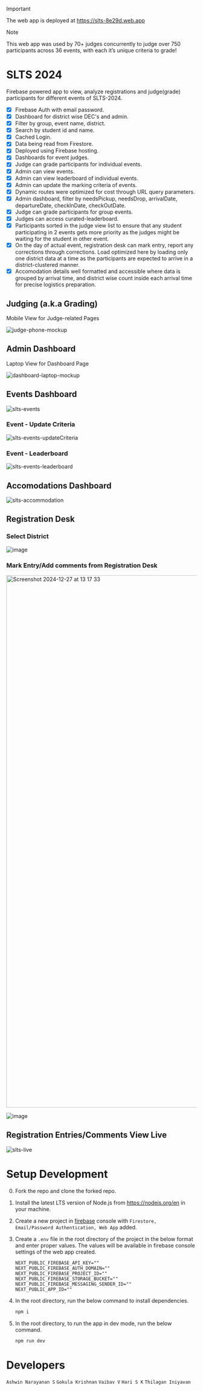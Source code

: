 > [!Important]
> The web app is deployed at https://slts-8e29d.web.app

> [!Note]
> This web app was used by 70+ judges concurrently to judge over 750 participants across 36 events, with each it’s unique criteria to grade!

# SLTS 2024

Firebase powered app to view, analyze registrations and judge(grade) participants for different events of SLTS-2024.

- [x] Firebase Auth with email password.
- [x] Dashboard for district wise DEC's and admin.
- [x] Filter by group, event name, district. 
- [x] Search by student id and name.
- [x] Cached Login.
- [x] Data being read from Firestore.
- [x] Deployed using Firebase hosting.
- [x] Dashboards for event judges.
- [x] Judge can grade participants for individual events.
- [x] Admin can view events.
- [x] Admin can view leaderboard of individual events.
- [x] Admin can update the marking criteria of events.
- [x] Dynamic routes were optimized for cost through URL query parameters.
- [x] Admin dashboard, filter by needsPickup, needsDrop, arrivalDate, departureDate, checkInDate, checkOutDate.
- [x] Judge can grade participants for group events.
- [x] Judges can access curated-leaderboard.
- [x] Participants sorted in the judge view list to ensure that any student participating in 2 events gets more priority as the judges might be waiting for the student in other event.
- [x] On the day of actual event, registration desk can mark entry, report any corrections through corrections. Load optimized here by loading only one district data at a time as the participants are expected to arrive in a district-clustered manner.
- [x] Accomodation details well formatted and accessible where data is grouped by arrival time, and district wise count inside each arrival time for precise logistics preparation. 

## Judging (a.k.a Grading)
Mobile View for Judge-related Pages

![judge-phone-mockup](https://github.com/user-attachments/assets/e050a12d-6678-4b5e-a824-56f25732fa22)

## Admin Dashboard
Laptop View for Dashboard Page

![dashboard-laptop-mockup](https://github.com/user-attachments/assets/e7803f44-d240-475f-ae2a-e8b5982e63dc)

## Events Dashboard

![slts-events](https://github.com/user-attachments/assets/134cab0a-3809-4e70-9ba8-26fa0f1506a7)

### Event - Update Criteria

![slts-events-updateCriteria](https://github.com/user-attachments/assets/02e1ab9e-55b7-4220-b477-7e50ec2f434a)

### Event - Leaderboard

![slts-events-leaderboard](https://github.com/user-attachments/assets/7bd964e2-0060-48bd-9b57-c92b10d9e290)

## Accomodations Dashboard

![slts-accommodation](https://github.com/user-attachments/assets/89505ed6-605c-41dc-90e3-126529fb93e6)

## Registration Desk

### Select District
![image](https://github.com/user-attachments/assets/3310b321-e6c1-444a-b874-976d28419a8f)

### Mark Entry/Add comments from Registration Desk
<img width="1407" alt="Screenshot 2024-12-27 at 13 17 33" src="https://github.com/user-attachments/assets/0194f702-1a1d-4a83-bc87-5909e193ec6e" />

![image](https://github.com/user-attachments/assets/d8a7ae80-a617-420d-b09d-8cc579fe25ed)

## Registration Entries/Comments View Live
![slts-live](https://github.com/user-attachments/assets/7a75d378-81c5-4f65-9da9-a3ef400426b5)

# Setup Development

0. Fork the repo and clone the forked repo.
1. Install the latest LTS version of Node.js from https://nodejs.org/en in your machine.
2. Create a new project in [firebase](https://firebase.google.com) console with `Firestore, Email/Password Authentication, Web App` added.
3. Create a `.env` file in the root directory of the project in the below format and enter proper values. The values will be available in firebase console settings of the web app created.

   ```env
   NEXT_PUBLIC_FIREBASE_API_KEY=""
   NEXT_PUBLIC_FIREBASE_AUTH_DOMAIN=""
   NEXT_PUBLIC_FIREBASE_PROJECT_ID=""
   NEXT_PUBLIC_FIREBASE_STORAGE_BUCKET=""
   NEXT_PUBLIC_FIREBASE_MESSAGING_SENDER_ID=""
   NEXT_PUBLIC_APP_ID=""
   ```
4. In the root directory, run the below command to install dependencies.
   ```sh
   npm i
   ```
5. In the root directory, to run the app in dev mode, run the below command.
   ```sh
   npm run dev
   ```

# Developers
`Ashwin Narayanan S`
`Gokula Krishnan`
`Vaibav V`
`Hari S K`
`Thilagan Iniyavan`
